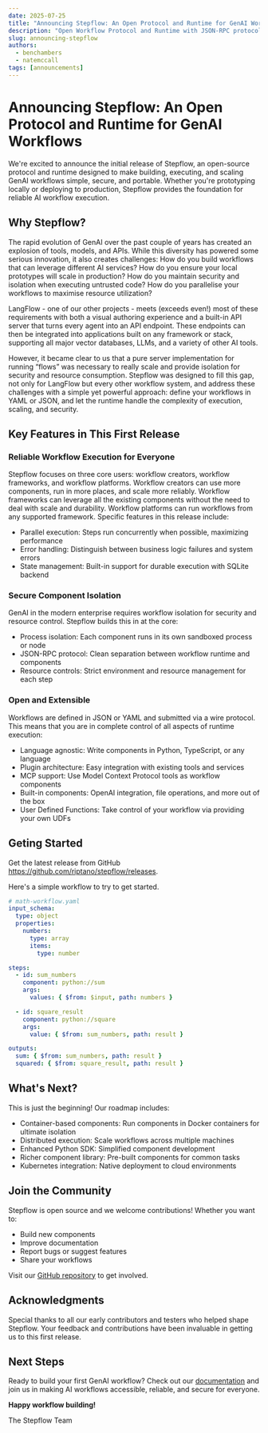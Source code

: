 ```yaml
---
date: 2025-07-25
title: "Announcing Stepflow: An Open Protocol and Runtime for GenAI Workflows"
description: "Open Workflow Protocol and Runtime with JSON-RPC protocol for component servers."
slug: announcing-stepflow
authors:
  - benchambers
  - natemccall
tags: [announcements]
---
```


# Announcing Stepflow: An Open Protocol and Runtime for GenAI Workflows

We're excited to announce the initial release of Stepflow, an open-source
protocol and runtime designed to make building, executing, and scaling GenAI
workflows simple, secure, and portable. Whether you're prototyping locally or
deploying to production, Stepflow provides the foundation for reliable AI
workflow execution.

<!-- truncate -->

## Why Stepflow?

The rapid evolution of GenAI over the past couple of years has created an
explosion of tools, models, and APIs. While this diversity has powered some
serious innovation, it also creates challenges: How do you build workflows that
can leverage different AI services? How do you ensure your local prototypes will
scale in production? How do you maintain security and isolation when executing
untrusted code? How do you parallelise your workflows to maximise resource
utilization?

LangFlow - one of our other projects - meets (exceeds even!) most of these
requirements with both a visual authoring experience and a built-in API server
that turns every agent into an API endpoint. These endpoints can then be
integrated into applications built on any framework or stack, supporting all
major vector databases, LLMs, and a variety of other AI tools.

However, it became clear to us that a pure server implementation for running
“flows” was necessary to really scale and provide isolation for security and
resource consumption. Stepflow was designed to fill this gap, not only for
LangFlow but every other workflow system, and address these challenges with a
simple yet powerful approach: define your workflows in YAML or JSON, and let the
runtime handle the complexity of execution, scaling, and security.

## Key Features in This First Release

### Reliable Workflow Execution for Everyone

Stepflow focuses on three core users: workflow creators, workflow frameworks,
and workflow platforms. Workflow creators can use more components, run in more
places, and scale more reliably. Workflow frameworks can leverage all the
existing components without the need to deal with scale and durability. Workflow
platforms can run workflows from any supported framework. Specific features in
this release include:

- Parallel execution: Steps run concurrently when possible, maximizing
  performance
- Error handling: Distinguish between business logic failures and system errors
- State management: Built-in support for durable execution with SQLite backend

### Secure Component Isolation

GenAI in the modern enterprise requires workflow
isolation for security and resource control. Stepflow builds this in at the
core:

- Process isolation: Each component runs in its own sandboxed process or node
- JSON-RPC protocol: Clean separation between workflow runtime and components
- Resource controls: Strict environment and resource management for each step

### Open and Extensible

Workflows are defined in JSON or YAML and submitted via a
wire protocol. This means that you are in complete control of all aspects of
runtime execution:

- Language agnostic: Write components in Python, TypeScript, or any language
- Plugin architecture: Easy integration with existing tools and services
- MCP support: Use Model Context Protocol tools as workflow components
- Built-in components: OpenAI integration, file operations, and more out of the
  box
- User Defined Functions: Take control of your workflow via providing your own
  UDFs

## Geting Started

Get the latest release from GitHub https://github.com/riptano/stepflow/releases.

Here's a simple workflow to try to get started.

```yaml
# math-workflow.yaml
input_schema:
  type: object
  properties:
    numbers:
      type: array
      items:
        type: number

steps:
  - id: sum_numbers
    component: python://sum
    args:
      values: { $from: $input, path: numbers }

  - id: square_result
    component: python://square
    args:
      value: { $from: sum_numbers, path: result }

outputs:
  sum: { $from: sum_numbers, path: result }
  squared: { $from: square_result, path: result }
```

## What's Next?

This is just the beginning! Our roadmap includes:

- Container-based components: Run components in Docker containers for ultimate
  isolation
- Distributed execution: Scale workflows across multiple machines
- Enhanced Python SDK: Simplified component development
- Richer component library: Pre-built components for common tasks
- Kubernetes integration: Native deployment to cloud environments

## Join the Community

Stepflow is open source and we welcome contributions! Whether you want to:

- Build new components
- Improve documentation
- Report bugs or suggest features
- Share your workflows

Visit our [GitHub repository](https://github.com/riptano/stepflow) to get
involved.

## Acknowledgments

Special thanks to all our early contributors and testers who helped shape
Stepflow. Your feedback and contributions have been invaluable in getting us to
this first release.

## Next Steps

Ready to build your first GenAI workflow? Check out our [documentation](/) and
join us in making AI workflows accessible, reliable, and secure for everyone.

**Happy workflow building!**

The Stepflow Team
